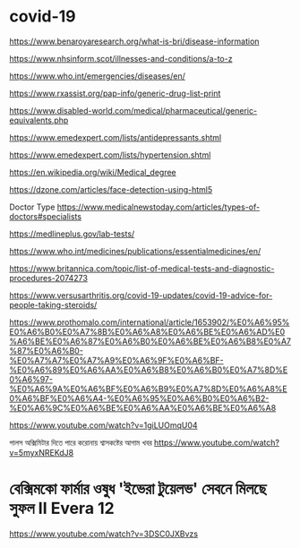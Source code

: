 # covid-19

https://www.benaroyaresearch.org/what-is-bri/disease-information


https://www.nhsinform.scot/illnesses-and-conditions/a-to-z

https://www.who.int/emergencies/diseases/en/

https://www.rxassist.org/pap-info/generic-drug-list-print

https://www.disabled-world.com/medical/pharmaceutical/generic-equivalents.php

https://www.emedexpert.com/lists/antidepressants.shtml

https://www.emedexpert.com/lists/hypertension.shtml

https://en.wikipedia.org/wiki/Medical_degree

https://dzone.com/articles/face-detection-using-html5

Doctor Type
https://www.medicalnewstoday.com/articles/types-of-doctors#specialists

https://medlineplus.gov/lab-tests/

https://www.who.int/medicines/publications/essentialmedicines/en/

https://www.britannica.com/topic/list-of-medical-tests-and-diagnostic-procedures-2074273

https://www.versusarthritis.org/covid-19-updates/covid-19-advice-for-people-taking-steroids/

https://www.prothomalo.com/international/article/1653902/%E0%A6%95%E0%A6%B0%E0%A7%8B%E0%A6%A8%E0%A6%BE%E0%A6%AD%E0%A6%BE%E0%A6%87%E0%A6%B0%E0%A6%BE%E0%A6%B8%E0%A7%87%E0%A6%B0-%E0%A7%A7%E0%A7%A9%E0%A6%9F%E0%A6%BF-%E0%A6%89%E0%A6%AA%E0%A6%B8%E0%A6%B0%E0%A7%8D%E0%A6%97-%E0%A6%9A%E0%A6%BF%E0%A6%B9%E0%A7%8D%E0%A6%A8%E0%A6%BF%E0%A6%A4-%E0%A6%95%E0%A6%B0%E0%A6%B2-%E0%A6%9C%E0%A6%BE%E0%A6%AA%E0%A6%BE%E0%A6%A8

https://www.youtube.com/watch?v=1giLUOmqU04

পালস অক্সিমিটার দিতে পারে করোনায় শ্বাসকষ্টের আগাম খবর
https://www.youtube.com/watch?v=5myxNREKdJ8

# বেক্সিমকো ফার্মার ওষুধ 'ইভেরা টুয়েলভ' সেবনে মিলছে সুফল II Evera 12
https://www.youtube.com/watch?v=3DSC0JXBvzs
